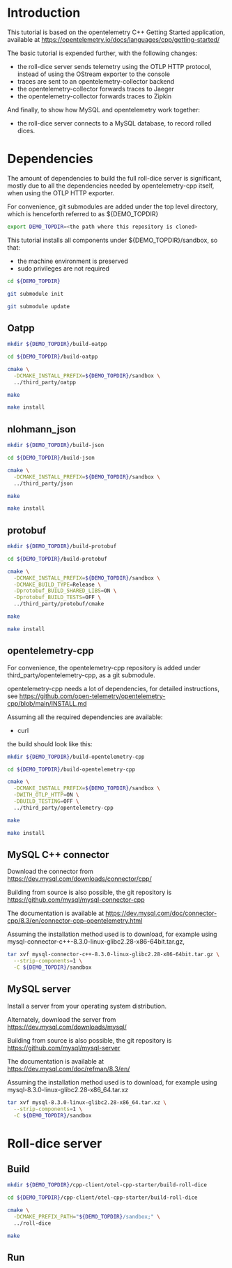 
# Introduction

This tutorial is based on the opentelemetry C++ Getting Started application,
available at https://opentelemetry.io/docs/languages/cpp/getting-started/

The basic tutorial is expended further, with the following changes:

* the roll-dice server sends telemetry using the OTLP HTTP protocol,
  instead of using the OStream exporter to the console
* traces are sent to an opentelemetry-collector backend
* the opentelemetry-collector forwards traces to Jaeger
* the opentelemetry-collector forwards traces to Zipkin

And finally, to show how MySQL and opentelemetry work together:

* the roll-dice server connects to a MySQL database, to record rolled dices.

# Dependencies

The amount of dependencies to build the full roll-dice server is
significant, mostly due to all the dependencies needed by opentelemetry-cpp
itself, when using the OTLP HTTP exporter.

For convenience, git submodules are added under the top level directory,
which is henceforth referred to as ${DEMO_TOPDIR}

```bash
export DEMO_TOPDIR=<the path where this repository is cloned>
```

This tutorial installs all components under ${DEMO_TOPDIR}/sandbox,
so that:

* the machine environment is preserved
* sudo privileges are not required


```bash
cd ${DEMO_TOPDIR}

git submodule init

git submodule update
```

## Oatpp

```bash
mkdir ${DEMO_TOPDIR}/build-oatpp

cd ${DEMO_TOPDIR}/build-oatpp

cmake \
  -DCMAKE_INSTALL_PREFIX=${DEMO_TOPDIR}/sandbox \
  ../third_party/oatpp

make

make install
```

## nlohmann_json

```bash
mkdir ${DEMO_TOPDIR}/build-json

cd ${DEMO_TOPDIR}/build-json

cmake \
  -DCMAKE_INSTALL_PREFIX=${DEMO_TOPDIR}/sandbox \
  ../third_party/json

make

make install
```

## protobuf

```bash
mkdir ${DEMO_TOPDIR}/build-protobuf

cd ${DEMO_TOPDIR}/build-protobuf

cmake \
  -DCMAKE_INSTALL_PREFIX=${DEMO_TOPDIR}/sandbox \
  -DCMAKE_BUILD_TYPE=Release \
  -Dprotobuf_BUILD_SHARED_LIBS=ON \
  -Dprotobuf_BUILD_TESTS=OFF \
  ../third_party/protobuf/cmake

make

make install
```

## opentelemetry-cpp

For convenience, the opentelemetry-cpp repository is added under
third_party/opentelemetry-cpp, as a git submodule.

opentelemetry-cpp needs a lot of dependencies,
for detailed instructions, see 
https://github.com/open-telemetry/opentelemetry-cpp/blob/main/INSTALL.md

Assuming all the required dependencies are available:

* curl

the build should look like this:

```bash
mkdir ${DEMO_TOPDIR}/build-opentelemetry-cpp

cd ${DEMO_TOPDIR}/build-opentelemetry-cpp

cmake \
  -DCMAKE_INSTALL_PREFIX=${DEMO_TOPDIR}/sandbox \
  -DWITH_OTLP_HTTP=ON \
  -DBUILD_TESTING=OFF \
  ../third_party/opentelemetry-cpp

make

make install
```

## MySQL C++ connector

Download the connector from https://dev.mysql.com/downloads/connector/cpp/

Building from source is also possible,
the git repository is https://github.com/mysql/mysql-connector-cpp

The documentation is available at
https://dev.mysql.com/doc/connector-cpp/8.3/en/connector-cpp-opentelemetry.html

Assuming the installation method used is to download,
for example using
mysql-connector-c++-8.3.0-linux-glibc2.28-x86-64bit.tar.gz,

```bash
tar xvf mysql-connector-c++-8.3.0-linux-glibc2.28-x86-64bit.tar.gz \
  --strip-components=1 \
  -C ${DEMO_TOPDIR}/sandbox
```

## MySQL server

Install a server from your operating system distribution.

Alternately, download the server from https://dev.mysql.com/downloads/mysql/

Building from source is also possible,
the git repository is https://github.com/mysql/mysql-server

The documentation is available at
https://dev.mysql.com/doc/refman/8.3/en/

Assuming the installation method used is to download,
for example using
mysql-8.3.0-linux-glibc2.28-x86_64.tar.xz

```bash
tar xvf mysql-8.3.0-linux-glibc2.28-x86_64.tar.xz \
  --strip-components=1 \
  -C ${DEMO_TOPDIR}/sandbox
```



# Roll-dice server

## Build

```bash
mkdir ${DEMO_TOPDIR}/cpp-client/otel-cpp-starter/build-roll-dice

cd ${DEMO_TOPDIR}/cpp-client/otel-cpp-starter/build-roll-dice

cmake \
  -DCMAKE_PREFIX_PATH="${DEMO_TOPDIR}/sandbox;" \
  ../roll-dice

make
```

## Run


